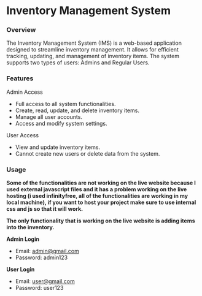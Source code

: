 # Inventory Management System

### Overview

The Inventory Management System (IMS) is a web-based application designed to streamline inventory management. It allows for efficient tracking, updating, and management of inventory items. The system supports two types of users: Admins and Regular Users.


### Features

Admin Access 
- Full access to all system functionalities.
- Create, read, update, and delete inventory items.
- Manage all user accounts.
- Access and modify system settings.

User Access
- View and update inventory items.
- Cannot create new users or delete data from the system.


### Usage

**Some of the functionalities are not working on the live website because I used external javascript files and it has a problem working on the live hosting (i used infinityfree, all of the functionalities are working in my local machine), if you want to host your project make sure to use internal css and js so that it will work.**

**The only functionality that is working on the live website is adding items into the inventory.**

**Admin Login**
- Email: admin@gmail.com
- Password: admin123
  
**User Login**
- Email: user@gmail.com
- Password: user123
